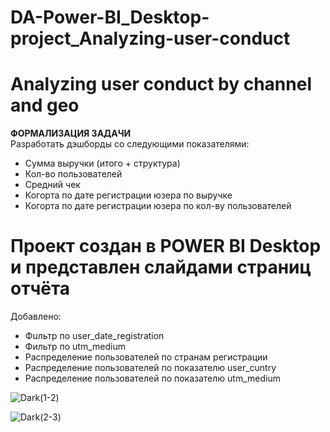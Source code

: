 # DA-Power-BI_Desktop-project_Analyzing-user-conduct

# Analyzing user conduct by channel and geo

**ФОРМАЛИЗАЦИЯ ЗАДАЧИ**<br>
Разработать дэшборды со следующими показателями:

- Сумма выручки (итого + структура)
- Кол-во пользователей
- Средний чек
- Когорта по дате регистрации юзера по выручке
- Когорта по дате регистрации юзера по кол-ву пользователей

<h1>Проект создан в POWER BI Desktop и представлен слайдами страниц отчёта</h1>

Добавлено: 
- Фuльтр по user_date_registration
- Фильтр по utm_medium
- Распределение пользователей по странам регистрации
- Распределение пользователей по показателю user_cuntry
- Распределение пользователей по показателю utm_medium

![Dark(1-2)](https://github.com/ElenaTratsevskaya/DA-Power-BI_Desktop-project_Analyzing-user-conduct/assets/110056199/c19c954f-8f98-44da-a3e3-ae49fd87fd77)

![Dark(2-3)](https://github.com/ElenaTratsevskaya/DA-Power-BI_Desktop-project_Analyzing-user-conduct/assets/110056199/9d162a67-d024-453e-814b-3a0c410802e6)
